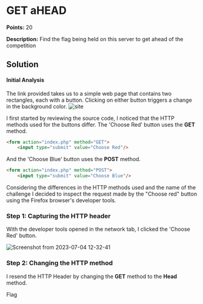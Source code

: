 # GET aHEAD


**Points:** 20 

**Description:** Find the flag being held on this server to get ahead of the competition 




## Solution 


#### Initial Analysis

The link provided takes us to a simple web page that contains two rectangles, each with a button. Clicking on either button triggers a change in the background color.
![site](https://github.com/HelsNetwork/CTF-writeups/assets/87879515/d24c066f-407a-492b-981b-0209d30bad00)

I first started by reviewing the source code, I noticed that the HTTP methods used for the buttons differ. The 'Choose Red' button uses the **GET** method.

```html
<form action="index.php" method="GET">
	<input type="submit" value="Choose Red"/>
```
And the 'Choose Blue' button uses the **POST** method.

```html
<form action="index.php" method="POST">
    <input type="submit" value="Choose Blue"/>
```

Considering the differences in the HTTP methods used and the name of the challenge I decided to inspect the request made by the "Choose red" button using the Firefox browser's developer tools.

### Step 1: Capturing the HTTP header


With the  developer tools opened in the network tab, I clicked the 'Choose Red' button.


![Screenshot from 2023-07-04 12-32-41](https://github.com/HelsNetwork/CTF-writeups/assets/87879515/860885c7-8fb2-49da-a81e-69645db7053c)


### Step 2: Changing the HTTP method 
 I resend the HTTP Header by changing the **GET** method to the **Head** method. 


Flag 



